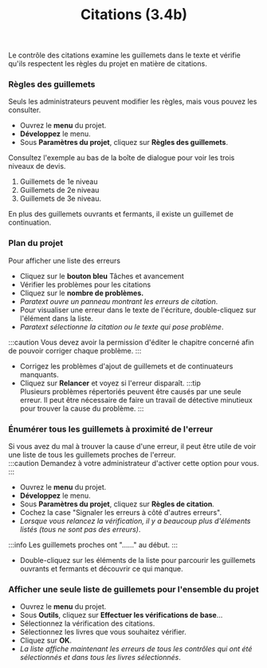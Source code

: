 ﻿---
title: Citations (3.4b)
---
Le contrôle des citations examine les guillemets dans le texte et vérifie qu'ils respectent les règles du projet en matière de citations.

### Règles des guillemets

Seuls les administrateurs peuvent modifier les règles, mais vous pouvez les consulter.

-   Ouvrez le **menu** du projet.
-   **Développez** le menu.
-   Sous **Paramètres du projet**, cliquez sur **Règles des guillemets**.

Consultez l'exemple au bas de la boîte de dialogue pour voir les trois niveaux de devis.

1.  Guillemets de 1e niveau
1.  Guillemets de 2e niveau
1.  Guillemets de 3e niveau.

En plus des guillemets ouvrants et fermants, il existe un guillemet de continuation.

### Plan du projet

Pour afficher une liste des erreurs

-   Cliquez sur le **bouton bleu** Tâches et avancement
-   Vérifier les problèmes pour les citations
-   Cliquez sur le **nombre de problèmes.**
   -  *Paratext ouvre un panneau montrant les erreurs de citation*.
-   Pour visualiser une erreur dans le texte de l'écriture, double-cliquez sur l'élément dans la liste.
   -  *Paratext sélectionne la citation ou le texte qui pose problème*.

:::caution
Vous devez avoir la permission d'éditer le chapitre concerné afin de pouvoir corriger chaque problème.
:::
-   Corrigez les problèmes d'ajout de guillemets et de continuateurs manquants.
-   Cliquez sur **Relancer** et voyez si l'erreur disparaît.
:::tip  
Plusieurs problèmes répertoriés peuvent être causés par une seule erreur. Il peut être nécessaire de faire un travail de détective minutieux pour trouver la cause du problème.
:::
### Énumérer tous les guillemets à proximité de l'erreur

Si vous avez du mal à trouver la cause d'une erreur, il peut être utile de voir une liste de tous les guillemets proches de l'erreur.  
:::caution
Demandez à votre administrateur d'activer cette option pour vous.
:::
-   Ouvrez le **menu** du projet.
-   **Développez** le menu.
-   Sous **Paramètres du projet**, cliquez sur **Règles de citation**.
-   Cochez la case "Signaler les erreurs à côté d'autres erreurs".  
   -  *Lorsque vous relancez la vérification, il y a beaucoup plus d'éléments listés (tous ne sont pas des erreurs)*.

:::info
Les guillemets proches ont "……" au début.
:::
-   Double-cliquez sur les éléments de la liste pour parcourir les guillemets ouvrants et fermants et découvrir ce qui manque.

### Afficher une seule liste de guillemets pour l'ensemble du projet

-   Ouvrez le **menu** du projet.
-   Sous **Outils**, cliquez sur **Effectuer les vérifications de base**…
-   Sélectionnez la vérification des citations.
-   Sélectionnez les livres que vous souhaitez vérifier.
-   Cliquez sur **OK**.
   -  *La liste affiche maintenant les erreurs de tous les contrôles qui ont été sélectionnés et dans tous les livres sélectionnés*.


